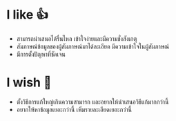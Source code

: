 # I like 👍
* สามารถนำเสนอได้รื่นไหล เข้าใจง่ายและมีความชั่งสังเกตุ
* สัมภาษณ์ข้อมูลของผู้สัมภาษณ์มาได้ละเอียด มีความเข้าใจในผู้สัมภาษณ์
* มีการตั้งปัญหาที่ชัดเจน
# I wish 🤩
* ตั้งวิธีการแก้ใหญ่เกินความสามารถ และอยากให้นำเสนอวิธีแก้มากกว่านี้
* อยากให้หาข้อมูลเยอะกว่านี้ เพิ่มรายละเอียดเยอะกว่านี้
